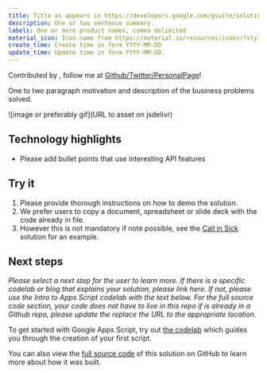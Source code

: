 ```yaml
---
title: Title as appears in https://developers.google.com/gsuite/solutions
description: One or two sentence summary.
labels: One or more product names, comma delimited
material_icon: Icon name from https://material.io/resources/icons/?style=baseline
create_time: Create time in form YYYY-MM-DD
update_time: Update time in form YYYY-MM-DD.
---
```


Contributed by <Your Name Here>, follow me at [Github/Twitter/PersonalPage](url)!

One to two paragraph motivation and description of the business problems solved.

![image or preferably gif](URL to asset on jsdelivr)

## Technology highlights

- Please add bullet points that use interesting API features

## Try it

1. Please provide thorough instructions on how to demo the solution.
1. We prefer users to copy a document, spreadsheet or slide deck with the code already in file.
1. However this is not mandatory if note possible, see the [Call in Sick](https://github.com/gsuitedevs/solutions/tree/master/call-in-sick) 
solution for an example.

## Next steps

_Please select a next step for the user to learn more. If there is a specific codelab or blog
that explains your solution, please link here. If not, please use the Intro to Apps Script
codelab with the text below. For the full source code section, your code does not have to
live in this repo if is already in a Github repo, please update the replace the URL to the 
appropriate location._

To get started with Google Apps Script, try out [the codelab][codelab]
which guides you through the creation of your first script.

You can also view the [full source code][github] of this solution on GitHub to
learn more about how it was built.

[codelab]: https://codelabs.developers.google.com/codelabs/apps-script-intro
[github]: https://github.com/gsuitedevs/solutions/blob/master/YOUR-SOLUTION-HERE
